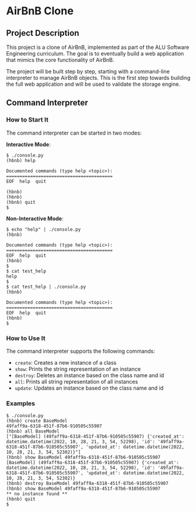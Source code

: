 # AirBnB Clone

## Project Description
This project is a clone of AirBnB, implemented as part of the ALU Software Engineering curriculum. The goal is to eventually build a web application that mimics the core functionality of AirBnB.

The project will be built step by step, starting with a command-line interpreter to manage AirBnB objects. This is the first step towards building the full web application and will be used to validate the storage engine.

## Command Interpreter

### How to Start It
The command interpreter can be started in two modes:

**Interactive Mode**:
```
$ ./console.py
(hbnb) help

Documented commands (type help <topic>):
========================================
EOF  help  quit

(hbnb) 
(hbnb) 
(hbnb) quit
$
```

**Non-Interactive Mode**:
```
$ echo "help" | ./console.py
(hbnb)

Documented commands (type help <topic>):
========================================
EOF  help  quit
(hbnb) 
$
$ cat test_help
help
$
$ cat test_help | ./console.py
(hbnb)

Documented commands (type help <topic>):
========================================
EOF  help  quit
(hbnb) 
$
```

### How to Use It
The command interpreter supports the following commands:
- `create`: Creates a new instance of a class
- `show`: Prints the string representation of an instance
- `destroy`: Deletes an instance based on the class name and id
- `all`: Prints all string representation of all instances
- `update`: Updates an instance based on the class name and id

### Examples
```
$ ./console.py
(hbnb) create BaseModel
49faff9a-6318-451f-87b6-910505c55907
(hbnb) all BaseModel
["[BaseModel] (49faff9a-6318-451f-87b6-910505c55907) {'created_at': datetime.datetime(2022, 10, 28, 21, 3, 54, 52298), 'id': '49faff9a-6318-451f-87b6-910505c55907', 'updated_at': datetime.datetime(2022, 10, 28, 21, 3, 54, 52302)}"]
(hbnb) show BaseModel 49faff9a-6318-451f-87b6-910505c55907
[BaseModel] (49faff9a-6318-451f-87b6-910505c55907) {'created_at': datetime.datetime(2022, 10, 28, 21, 3, 54, 52298), 'id': '49faff9a-6318-451f-87b6-910505c55907', 'updated_at': datetime.datetime(2022, 10, 28, 21, 3, 54, 52302)}
(hbnb) destroy BaseModel 49faff9a-6318-451f-87b6-910505c55907
(hbnb) show BaseModel 49faff9a-6318-451f-87b6-910505c55907
** no instance found **
(hbnb) quit
$
``` 